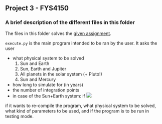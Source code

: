 ## Project 3 - FYS4150

### A brief description of the different files in this folder

The files in this folder solves the [given assignment](http://compphysics.github.io/ComputationalPhysics/doc/Projects/2020/Project3/pdf/Project3.pdf).

`execute.py` is the main program intended to be ran by the user. It asks the user

* what physical system to be solved
  1. Sun and Earth
  2. Sun, Earth and Jupiter
  3. All planets in the solar system (+ Pluto!)
  4. Sun and Mercury
* how long to simulate for (in years)
* the number of integration points
* in case of the Sun+Earth system: if <img src="https://render.githubusercontent.com/render/math?math=e^{i \pi} = -1">

if it wants to re-compile the program, what physical system to be solved, what kind of parameters to be used, and if the program is to be run in testing mode.
